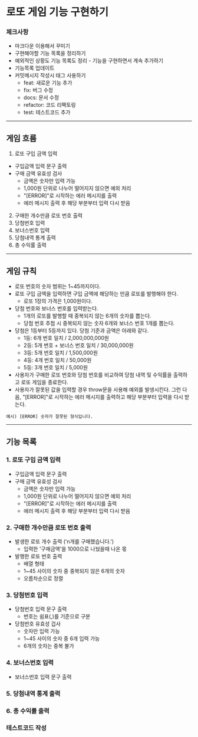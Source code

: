 # 로또 게임 기능 구현하기
### 체크사항
- 마크다운 이용해서 꾸미기
- 구현해야할 기능 목록을 정리하기
- 예외적인 상황도 기능 목록도 정리 - 기능을 구현하면서 계속 추가하기
- 기능목록 업데이트 
- 커밋메시지 작성시 태그 사용하기
    - feat: 새로운 기능 추가
    - fix: 버그 수정
    - docs: 문서 수정
    - refactor: 코드 리팩토링
    - test: 테스트코드 추가

---
## 게임 흐름

1. 로또 구입 금액 입력
- 구입금액 입력 문구 출력
- 구매 금액 유효성 검사
    - 금액은 숫자만 입력 가능
    - 1,000원 단위로 나누어 떨어지지 않으면 예외 처리
    - "[ERROR]"로 시작하는 에러 메시지를 출력
    - 에러 메시지 출력 후 해당 부분부터 입력 다시 받음

2. 구매한 개수만큼 로또 번호 출력
3. 당첨번호 입력
4. 보너스번호 입력
5. 당첨내역 통계 출력
6. 총 수익률 출력

---
## 게임 규칙

- 로또 번호의 숫자 범위는 1~45까지이다.
- 로또 구입 금액을 입력하면 구입 금액에 해당하는 만큼 로또를 발행해야 한다.
    - 로또 1장의 가격은 1,000원이다.
- 당첨 번호와 보너스 번호를 입력받는다.
    - 1개의 로또를 발행할 때 중복되지 않는 6개의 숫자를 뽑는다.
    - 당첨 번호 추첨 시 중복되지 않는 숫자 6개와 보너스 번호 1개를 뽑는다.
- 당첨은 1등부터 5등까지 있다. 당첨 기준과 금액은 아래와 같다.
    - 1등: 6개 번호 일치 / 2,000,000,000원
    - 2등: 5개 번호 + 보너스 번호 일치 / 30,000,000원
    - 3등: 5개 번호 일치 / 1,500,000원
    - 4등: 4개 번호 일치 / 50,000원
    - 5등: 3개 번호 일치 / 5,000원
- 사용자가 구매한 로또 번호와 당첨 번호를 비교하여 당첨 내역 및 수익률을 출력하고 로또 게임을 종료한다.
- 사용자가 잘못된 값을 입력할 경우 throw문을 사용해 예외를 발생시킨다. 그런 다음, "[ERROR]"로 시작하는 에러 메시지를 출력하고 해당 부분부터 입력을 다시 받는다. 
```
예시) [ERROR] 숫자가 잘못된 형식입니다.
```

---
## 기능 목록

### 1. 로또 구입 금액 입력
- 구입금액 입력 문구 출력
- 구매 금액 유효성 검사
    - 금액은 숫자만 입력 가능
    - 1,000원 단위로 나누어 떨어지지 않으면 예외 처리
    - "[ERROR]"로 시작하는 에러 메시지를 출력
    - 에러 메시지 출력 후 해당 부분부터 입력 다시 받음

### 2. 구매한 개수만큼 로또 번호 출력
- 발생한 로또 개수 출력 ('n개를 구매했습니다.')
    - 입력한 '구매금액'을 1000으로 나눴을때 나온 몫
- 발행한 로또 번호 출력
    - 배열 형태
    - 1~45 사이의 숫자 중 중복되지 않은 6개의 숫자
    - 오름차순으로 정렬

### 3. 당첨번호 입력
- 당첨번호 입력 문구 출력
    - 번호는 쉼표(,)를 기준으로 구분
- 당첨번호 유효성 겁사
    - 숫자만 입력 가능
    - 1~45 사이의 숫자 중 6개 입력 가능
    - 6개의 숫자는 중복 불가

### 4. 보너스번호 입력
- 보너스번호 입력 문구 출력

### 5. 당첨내역 통계 출력
### 6. 총 수익률 출력
### 테스트코드 작성
